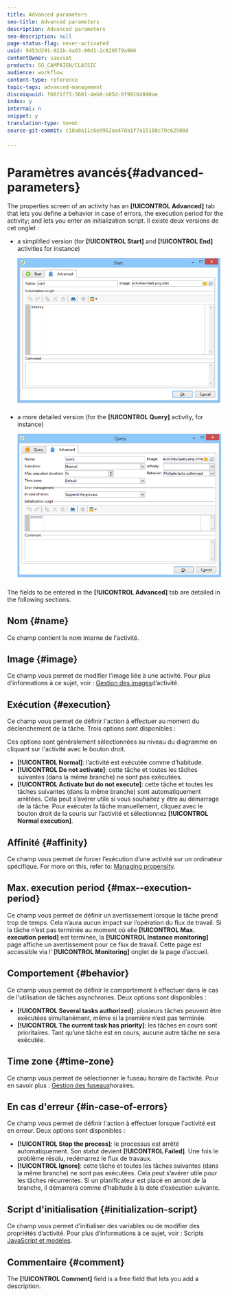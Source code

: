 ```yaml
---
title: Advanced parameters
seo-title: Advanced parameters
description: Advanced parameters
seo-description: null
page-status-flag: never-activated
uuid: 9453d291-921b-4a03-80d1-2c8295f9a986
contentOwner: sauviat
products: SG_CAMPAIGN/CLASSIC
audience: workflow
content-type: reference
topic-tags: advanced-management
discoiquuid: f66f1ff5-3601-4eb8-b05d-6f99164890ae
index: y
internal: n
snippet: y
translation-type: tm+mt
source-git-commit: c10a0a11c6e9952aa47da1f7a15188c79c62508d

---
```



# Paramètres avancés{#advanced-parameters}

The properties screen of an activity has an **[!UICONTROL Advanced]** tab that lets you define a behavior in case of errors, the execution period for the activity; and lets you enter an initialization script. Il existe deux versions de cet onglet :

* a simplified version (for **[!UICONTROL Start]** and **[!UICONTROL End]** activities for instance)

   ![](assets/wf-advanced-basic.png)

* a more detailed version (for the **[!UICONTROL Query]** activity, for instance)

   ![](assets/wf-advanced-full.png)

The fields to be entered in the **[!UICONTROL Advanced]** tab are detailed in the following sections.

## Nom {#name}

Ce champ contient le nom interne de l&#39;activité.

## Image {#image}

Ce champ vous permet de modifier l’image liée à une activité. Pour plus d’informations à ce sujet, voir : [Gestion des images](../../workflow/using/managing-activity-images.md)d’activité.

## Exécution {#execution}

Ce champ vous permet de définir l&#39;action à effectuer au moment du déclenchement de la tâche. Trois options sont disponibles :

Ces options sont généralement sélectionnées au niveau du diagramme en cliquant sur l&#39;activité avec le bouton droit.

* **[!UICONTROL Normal]**: l’activité est exécutée comme d’habitude.
* **[!UICONTROL Do not activate]**: cette tâche et toutes les tâches suivantes (dans la même branche) ne sont pas exécutées.
* **[!UICONTROL Activate but do not execute]**: cette tâche et toutes les tâches suivantes (dans la même branche) sont automatiquement arrêtées. Cela peut s’avérer utile si vous souhaitez y être au démarrage de la tâche. Pour exécuter la tâche manuellement, cliquez avec le bouton droit de la souris sur l’activité et sélectionnez **[!UICONTROL Normal execution]**.

## Affinité {#affinity}

Ce champ vous permet de forcer l’exécution d’une activité sur un ordinateur spécifique. For more on this, refer to: [Managing propensity](../../workflow/using/managing-propensity.md).

## Max. execution period {#max--execution-period}

Ce champ vous permet de définir un avertissement lorsque la tâche prend trop de temps. Cela n’aura aucun impact sur l’opération du flux de travail. Si la tâche n’est pas terminée au moment où elle **[!UICONTROL Max. execution period]** est terminée, la **[!UICONTROL Instance monitoring]** page affiche un avertissement pour ce flux de travail. Cette page est accessible via l’ **[!UICONTROL Monitoring]** onglet de la page d’accueil.

## Comportement {#behavior}

Ce champ vous permet de définir le comportement à effectuer dans le cas de l&#39;utilisation de tâches asynchrones. Deux options sont disponibles :

* **[!UICONTROL Several tasks authorized]**: plusieurs tâches peuvent être exécutées simultanément, même si la première n’est pas terminée.
* **[!UICONTROL The current task has priority]**: les tâches en cours sont prioritaires. Tant qu’une tâche est en cours, aucune autre tâche ne sera exécutée.

## Time zone {#time-zone}

Ce champ vous permet de sélectionner le fuseau horaire de l’activité. Pour en savoir plus : [Gestion des fuseaux](../../workflow/using/managing-time-zones.md)horaires.

## En cas d&#39;erreur {#in-case-of-errors}

Ce champ vous permet de définir l&#39;action à effectuer lorsque l&#39;activité est en erreur. Deux options sont disponibles :

* **[!UICONTROL Stop the process]**: le processus est arrêté automatiquement. Son statut devient **[!UICONTROL Failed]**. Une fois le problème résolu, redémarrez le flux de travaux.
* **[!UICONTROL Ignore]**: cette tâche et toutes les tâches suivantes (dans la même branche) ne sont pas exécutées. Cela peut s’avérer utile pour les tâches récurrentes. Si un planificateur est placé en amont de la branche, il démarrera comme d’habitude à la date d’exécution suivante.

## Script d&#39;initialisation {#initialization-script}

Ce champ vous permet d’initialiser des variables ou de modifier des propriétés d’activité. Pour plus d’informations à ce sujet, voir : Scripts [JavaScript et modèles](../../workflow/using/javascript-scripts-and-templates.md).

## Commentaire {#comment}

The **[!UICONTROL Comment]** field is a free field that lets you add a description.
